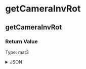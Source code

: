 # getCameraInvRot

## getCameraInvRot


### Return Value

  Type: mat3

<details><summary>JSON</summary>

```
{
  "Type": "getCameraInvRot",
  "Name": "getCameraInvRot",
  "Category": 1,
  "InputPins": [],
  "OutputPins": [
    {
      "Id": "",
      "Type": "mat3"
    }
  ]
}
```

</details>

